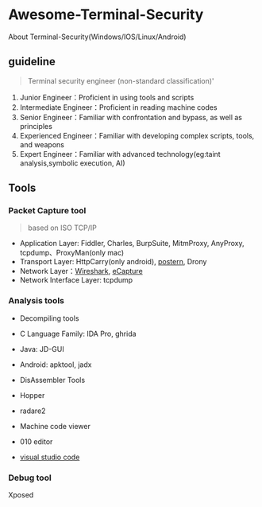 # Awesome-Terminal-Security
About Terminal-Security(Windows/IOS/Linux/Android)

## guideline

> Terminal security engineer (non-standard classification)'

1. Junior Engineer：Proficient in using tools and scripts
2. Intermediate Engineer：Proficient in reading machine codes
3. Senior Engineer：Familiar with confrontation and bypass, as well as principles
4. Experienced Engineer：Familiar with developing complex scripts, tools, and weapons
5. Expert Engineer：Familiar with advanced technology(eg:taint analysis,symbolic execution, AI)


## Tools

### Packet Capture tool

> based on ISO TCP/IP

- Application Layer: Fiddler, Charles, BurpSuite, MitmProxy, AnyProxy, tcpdump、ProxyMan(only mac)
- Transport Layer: HttpCarry(only android), [postern](https://github.com/postern-overwal/postern-stuff), Drony
- Network Layer：[Wireshark](https://www.wireshark.org/), [eCapture](https://github.com/gojue/ecapture)
- Network Interface Layer: tcpdump

### Analysis tools

- Decompiling tools
-   C Language Family: IDA Pro, ghrida
-   Java: JD-GUI
-   Android: apktool, jadx

- DisAssembler Tools
-   Hopper
-   radare2

- Machine code viewer
-   010 editor
-   [visual studio code](https://code.visualstudio.com/)

### Debug tool

Xposed

